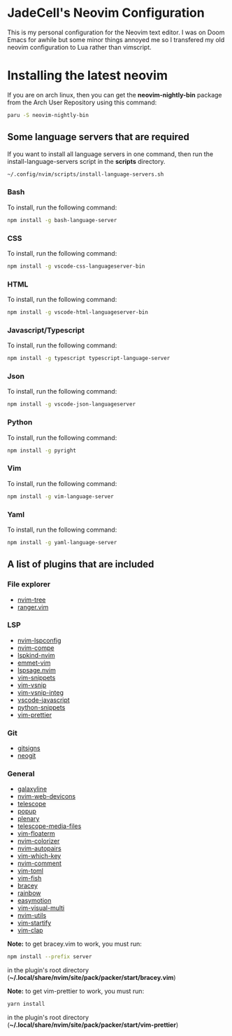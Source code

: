 # JadeCell's Neovim Configuration

This is my personal configuration for the Neovim text editor. I was on Doom Emacs for awhile but some minor things annoyed me so I transfered my old neovim configuration to Lua rather than vimscript.

# Installing the latest neovim

If you are on arch linux, then you can get the **neovim-nightly-bin** package from the Arch User Repository using this command:

```bash
paru -S neovim-nightly-bin
```

## Some language servers that are required

If you want to install all language servers in one command, then run the install-language-servers script in the **scripts** directory.

```bash
~/.config/nvim/scripts/install-language-servers.sh
```

### Bash

To install, run the following command:
```bash
npm install -g bash-language-server
```

### CSS

To install, run the following command:
```bash
npm install -g vscode-css-languageserver-bin
```
### HTML

To install, run the following command:
```bash
npm install -g vscode-html-languageserver-bin
```

### Javascript/Typescript

To install, run the following command:
```bash
npm install -g typescript typescript-language-server
```

### Json

To install, run the following command:
```bash
npm install -g vscode-json-languageserver
```

### Python

To install, run the following command:
```bash
npm install -g pyright
```

### Vim

To install, run the following command:
```bash
npm install -g vim-language-server
```

### Yaml

To install, run the following command:
```bash
npm install -g yaml-language-server
```

## A list of plugins that are included

### File explorer
- [nvim-tree](https://github.com/kyazdani42/nvim-tree.lua)
- [ranger.vim](https://github.com/francoiscabrol/ranger.vim)

### LSP
- [nvim-lspconfig](https://github.com/neovim/nvim-lspconfig)
- [nvim-compe](https://github.com/hrsh7th/nvim-compe)
- [lspkind-nvim](https://github.com/onsails/lspkind-nvim)
- [emmet-vim](https://github.com/mattn/emmet-vim)
- [lspsage.nvim](https://github.com/glepnir/lspsaga.nvim)
- [vim-snippets](https://github.com/honza/vim-snippets)
- [vim-vsnip](https://github.com/hrsh7th/vim-vsnip)
- [vim-vsnip-integ](https://github.com/hrsh7th/vim-vsnip-integ)
- [vscode-javascript](https://github.com/xabikos/vscode-javascript)
- [python-snippets](https://github.com/cstrap/python-snippets)
- [vim-prettier](https://github.com/prettier/vim-prettier)

### Git
- [gitsigns](https://github.com/lewis6991/gitsigns.nvim)
- [neogit](https://github.com/TimUntersberger/neogit)

### General
- [galaxyline](https://github.com/glepnir/galaxyline.nvim)
- [nvim-web-devicons](https://github.com/kyazdani42/nvim-web-devicons)
- [telescope](https://github.com/nvim-telescope/telescope.nvim)
- [popup](https://github.com/nvim-lua/popup.nvim)
- [plenary](https://github.com/nvim-lua/plenary.nvim)
- [telescope-media-files](https://github.com/nvim-telescope/telescope-media-files.nvim)
- [vim-floaterm](https://github.com/voldikss/vim-floaterm)
- [nvim-colorizer](https://github.com/norcalli/nvim-colorizer.lua)
- [nvim-autopairs](https://github.com/windwp/nvim-autopairs)
- [vim-which-key](https://github.com/liuchengxu/vim-which-key)
- [nvim-comment](https://github.com/terrortylor/nvim-comment)
- [vim-toml](https://github.com/cespare/vim-toml)
- [vim-fish](https://github.com/dag/vim-fish)
- [bracey](https://github.com/turbio/bracey.vim)
- [rainbow](https://github.com/luochen1990/rainbow)
- [easymotion](https://github.com/easymotion/vim-easymotion)
- [vim-visual-multi](https://github.com/mg979/vim-visual-multi)
- [nvim-utils](https://github.com/norcalli/nvim_utils)
- [vim-startify](https://github.com/mhinz/vim-startify)
- [vim-clap](https://github.com/liuchengxu/vim-clap)

**Note:** to get bracey.vim to work, you must run:

```bash
npm install --prefix server
```
in the plugin's root directory (**~/.local/share/nvim/site/pack/packer/start/bracey.vim**)

**Note:** to get vim-prettier to work, you must run:

```bash
yarn install
```

in the plugin's root directory (**~/.local/share/nvim/site/pack/packer/start/vim-prettier**)
